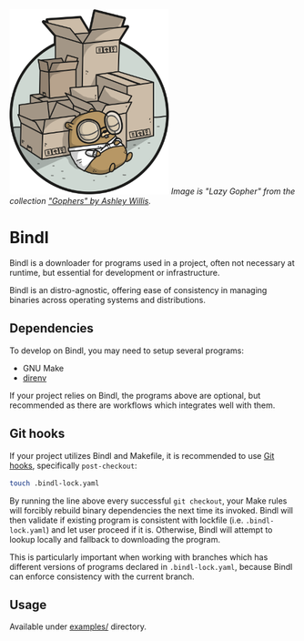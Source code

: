 <img style="width: 20em;" src="/docs/static/lazy-gopher.png">
<i>Image is "Lazy Gopher" from the collection <a href="https://github.com/ashleymcnamara/gophers/blob/master/LazyGopher.png">"Gophers" by Ashley Willis</a>.</i>

# Bindl

Bindl is a downloader for programs used in a project, often not necessary at runtime, but essential for development or infrastructure.

Bindl is an distro-agnostic, offering ease of consistency in managing binaries across operating systems and distributions.

## Dependencies

To develop on Bindl, you may need to setup several programs:
- GNU Make
- [direnv](https://direnv.net/)

If your project relies on Bindl, the programs above are optional, but recommended as there are workflows which integrates well with them.

## Git hooks

If your project utilizes Bindl and Makefile, it is recommended to use [Git hooks](https://git-scm.com/book/en/v2/Customizing-Git-Git-Hooks), specifically `post-checkout`:


```sh
touch .bindl-lock.yaml
```

By running the line above every successful `git checkout`, your Make rules will forcibly rebuild binary dependencies the next time its invoked. Bindl will then validate if existing program is consistent with lockfile (i.e. `.bindl-lock.yaml`) and let user proceed if it is. Otherwise, Bindl will attempt to lookup locally and fallback to downloading the program.

This is particularly important when working with branches which has different versions of programs declared in `.bindl-lock.yaml`, because Bindl can enforce consistency with the current branch.

## Usage

Available under [examples/](examples/) directory.
